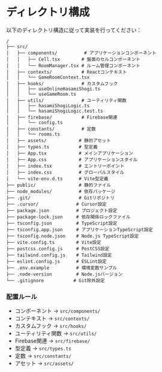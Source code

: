# ディレクトリ構成

以下のディレクトリ構造に従って実装を行ってください：

```
/
├── src/
│   ├── components/          # アプリケーションコンポーネント
│   │   ├── Cell.tsx        # 盤面のセルコンポーネント
│   │   └── RoomManager.tsx # ルーム管理コンポーネント
│   ├── contexts/           # Reactコンテキスト
│   │   └── GameRoomContext.tsx
│   ├── hooks/              # カスタムフック
│   │   ├── useOnlineHasamiShogi.ts
│   │   └── useGameRoom.ts
│   ├── utils/              # ユーティリティ関数
│   │   ├── hasamiShogiLogic.ts
│   │   └── hasamiShogiLogic.test.ts
│   ├── firebase/           # Firebase関連
│   │   └── config.ts
│   ├── constants/          # 定数
│   │   └── rooms.ts
│   ├── assets/            # 静的アセット
│   ├── types.ts           # 型定義
│   ├── App.tsx            # メインアプリケーション
│   ├── App.css            # アプリケーションスタイル
│   ├── index.tsx          # エントリーポイント
│   ├── index.css          # グローバルスタイル
│   └── vite-env.d.ts      # Vite型定義
├── public/                # 静的ファイル
├── node_modules/          # 依存パッケージ
├── .git/                  # Gitリポジトリ
├── .cursor/              # Cursor設定
├── package.json          # プロジェクト設定
├── package-lock.json     # 依存関係ロックファイル
├── tsconfig.json         # TypeScript設定
├── tsconfig.app.json     # アプリケーションTypeScript設定
├── tsconfig.node.json    # Node.js TypeScript設定
├── vite.config.ts        # Vite設定
├── postcss.config.js     # PostCSS設定
├── tailwind.config.js    # Tailwind設定
├── eslint.config.js      # ESLint設定
├── .env.example          # 環境変数サンプル
├── .node-version         # Node.jsバージョン
└── .gitignore           # Git除外設定
```

### 配置ルール

- コンポーネント → `src/components/`
- コンテキスト → `src/contexts/`
- カスタムフック → `src/hooks/`
- ユーティリティ関数 → `src/utils/`
- Firebase関連 → `src/firebase/`
- 型定義 → `src/types.ts`
- 定数 → `src/constants/`
- アセット → `src/assets/` 